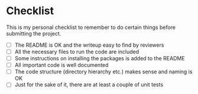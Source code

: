 # Checklist

This is my personal checklist to remember to do certain things before submitting the project.

* [ ] The README is OK and the writeup easy to find by reviewers
* [ ] All the necessary files to run the code are included 
* [ ] Some instructions on installing the packages is added to the README 
* [ ] All important code is well documented
* [ ] The code structure (directory hierarchy etc.) makes sense and naming is OK
* [ ] Just for the sake of it, there are at least a couple of unit tests
